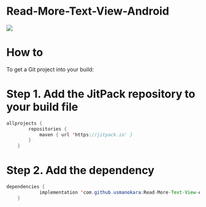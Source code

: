 # Read-More-Text-View-Android
[![](https://jitpack.io/v/usmanokara/Read-More-Text-View-Android.svg)](https://jitpack.io/#usmanokara/Read-More-Text-View-Android)

# How to
To get a Git project into your build:

# Step 1. Add the JitPack repository to your build file

```java 
allprojects {
		repositories {
			maven { url 'https://jitpack.io' }
		}
	}
  ```
# Step 2. Add the dependency
```java  
dependencies {
	        implementation 'com.github.usmanokara:Read-More-Text-View-Android:Tag'
	}
```
